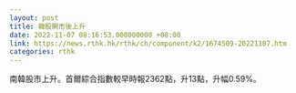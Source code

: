 ```yaml
---
layout: post
title: 韓股開市後上升
date: 2022-11-07 08:16:53.000000000 +08:00
link: https://news.rthk.hk/rthk/ch/component/k2/1674509-20221107.htm
categories: rthk
---
```


南韓股市上升。首爾綜合指數較早時報2362點，升13點，升幅0.59%。
